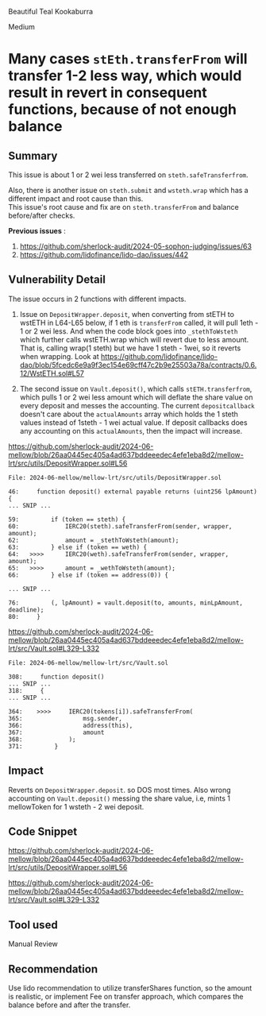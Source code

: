 Beautiful Teal Kookaburra

Medium

# Many cases `stEth.transferFrom` will transfer 1-2 less way, which would result in revert in consequent functions, because of not enough balance


## Summary
This issue is about 1 or 2 wei less transferred on `steth.safeTransferfrom`.

Also, there is another issue on `steth.submit` and `wsteth.wrap` which has a different impact and root cause than this.  
This issue's root cause and fix are on `steth.transferFrom` and balance before/after checks.

**Previous issues** : 
1. https://github.com/sherlock-audit/2024-05-sophon-judging/issues/63
2. https://github.com/lidofinance/lido-dao/issues/442

## Vulnerability Detail
The issue occurs in 2 functions with different impacts.

1. Issue on `DepositWrapper.deposit`, when converting from stETH to wstETH in L64-L65 below, if 1 eth is `transferFrom` called, it will pull 1eth - 1 or 2 wei less. And when the code block goes into `_stethToWsteth` which further calls wstETH.wrap which will revert due to less amount. That is, calling wrap(1 steth) but we have 1 steth - 1wei, so it reverts when wrapping. Look at https://github.com/lidofinance/lido-dao/blob/5fcedc6e9a9f3ec154e69cff47c2b9e25503a78a/contracts/0.6.12/WstETH.sol#L57

2. The second issue on `Vault.deposit()`, which calls `stETH.transferfrom`, which pulls 1 or 2 wei less amount which will deflate the share value on every deposit and messes the accounting. The current `depositcallback` doesn't care about the `actualAmounts` array which holds the 1 steth values instead of 1steth - 1 wei actual value. If deposit callbacks does any accounting on this  `actualAmounts`, then the impact will increase.


https://github.com/sherlock-audit/2024-06-mellow/blob/26aa0445ec405a4ad637bddeeedec4efe1eba8d2/mellow-lrt/src/utils/DepositWrapper.sol#L56

```solidity
File: 2024-06-mellow/mellow-lrt/src/utils/DepositWrapper.sol

46:     function deposit() external payable returns (uint256 lpAmount) {
... SNIP ...

59:         if (token == steth) {
60:             IERC20(steth).safeTransferFrom(sender, wrapper, amount);
62:             amount = _stethToWsteth(amount);
63:         } else if (token == weth) {
64:   >>>>      IERC20(weth).safeTransferFrom(sender, wrapper, amount);
65:   >>>>      amount = _wethToWsteth(amount);
66:         } else if (token == address(0)) {

... SNIP ...

76:         (, lpAmount) = vault.deposit(to, amounts, minLpAmount, deadline);
80:     }
```

https://github.com/sherlock-audit/2024-06-mellow/blob/26aa0445ec405a4ad637bddeeedec4efe1eba8d2/mellow-lrt/src/Vault.sol#L329-L332

```solidity
File: 2024-06-mellow/mellow-lrt/src/Vault.sol

308:     function deposit()
... SNIP ...
318:     {
... SNIP ...

364:    >>>>     IERC20(tokens[i]).safeTransferFrom( 
365:                 msg.sender,
366:                 address(this),
367:                 amount
368:             );
371:         }
```

## Impact
Reverts on `DepositWrapper.deposit`. so DOS most times. Also wrong accounting on `Vault.deposit()` messing the share value, i.e, mints 1 mellowToken for 1 wsteth - 2 wei deposit.

## Code Snippet
https://github.com/sherlock-audit/2024-06-mellow/blob/26aa0445ec405a4ad637bddeeedec4efe1eba8d2/mellow-lrt/src/utils/DepositWrapper.sol#L56

https://github.com/sherlock-audit/2024-06-mellow/blob/26aa0445ec405a4ad637bddeeedec4efe1eba8d2/mellow-lrt/src/Vault.sol#L329-L332

## Tool used
Manual Review

## Recommendation
Use lido recommendation to utilize transferShares function, so the amount is realistic, or implement Fee on transfer approach, which compares the balance before and after the transfer.